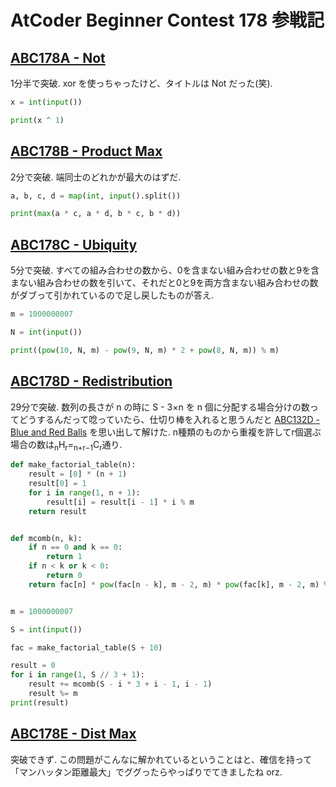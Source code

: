 # AtCoder Beginner Contest 178 参戦記

## [ABC178A - Not](https://atcoder.jp/contests/abc178/tasks/abc178_a)

1分半で突破. xor を使っちゃったけど、タイトルは Not だった(笑).

```python
x = int(input())

print(x ^ 1)
```

## [ABC178B - Product Max](https://atcoder.jp/contests/abc178/tasks/abc178_b)

2分で突破. 端同士のどれかが最大のはずだ.

```python
a, b, c, d = map(int, input().split())

print(max(a * c, a * d, b * c, b * d))
```

## [ABC178C - Ubiquity](https://atcoder.jp/contests/abc178/tasks/abc178_c)

5分で突破. すべての組み合わせの数から、0を含まない組み合わせの数と9を含まない組み合わせの数を引いて、それだと0と9を両方含まない組み合わせの数がダブって引かれているので足し戻したものが答え.

```python
m = 1000000007

N = int(input())

print((pow(10, N, m) - pow(9, N, m) * 2 + pow(8, N, m)) % m)
```

## [ABC178D - Redistribution](https://atcoder.jp/contests/abc178/tasks/abc178_d)

29分で突破. 数列の長さが n の時に S - 3×n を n 個に分配する場合分けの数ってどうするんだって唸っていたら、仕切り棒を入れると思うんだと [ABC132D - Blue and Red Balls](https://atcoder.jp/contests/abc132/tasks/abc132_d) を思い出して解けた. n種類のものから重複を許してr個選ぶ場合の数は<sub>n</sub>H<sub>r</sub>=<sub>n+r−1</sub>C<sub>r</sub>通り.

```python
def make_factorial_table(n):
    result = [0] * (n + 1)
    result[0] = 1
    for i in range(1, n + 1):
        result[i] = result[i - 1] * i % m
    return result


def mcomb(n, k):
    if n == 0 and k == 0:
        return 1
    if n < k or k < 0:
        return 0
    return fac[n] * pow(fac[n - k], m - 2, m) * pow(fac[k], m - 2, m) % m


m = 1000000007

S = int(input())

fac = make_factorial_table(S + 10)

result = 0
for i in range(1, S // 3 + 1):
    result += mcomb(S - i * 3 + i - 1, i - 1)
    result %= m
print(result)
```

## [ABC178E - Dist Max](https://atcoder.jp/contests/abc178/tasks/abc178_e)

突破できず. この問題がこんなに解かれているということはと、確信を持って「マンハッタン距離最大」でググったらやっぱりでてきましたね orz.
